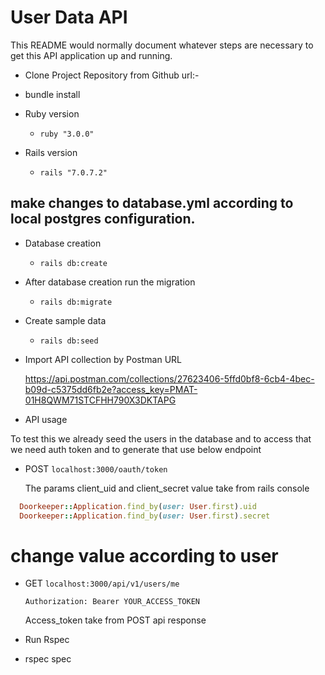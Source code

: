 # User Data API

This README would normally document whatever steps are necessary to get this API
application up and running.


* Clone Project Repository from Github url:- 

- bundle install

* Ruby version
  - ``ruby "3.0.0"``

* Rails version
  - ``rails "7.0.7.2"``

## make changes to database.yml according to local postgres configuration.

* Database creation
  - ``rails db:create``

* After database creation run the migration
  - ``rails db:migrate``

* Create sample data
  - ``rails db:seed``

- Import API collection by Postman URL

  https://api.postman.com/collections/27623406-5ffd0bf8-6cb4-4bec-b09d-c5375dd6fb2e?access_key=PMAT-01H8QWM71STCFHH790X3DKTAPG

* API usage

To test this we already seed the users in the database and to access that we need
auth token and to generate that use below endpoint

- POST `localhost:3000/oauth/token`

  The params client_uid and client_secret value take from rails console

```ruby
  Doorkeeper::Application.find_by(user: User.first).uid
  Doorkeeper::Application.find_by(user: User.first).secret
```
  # change value according to user

- GET `localhost:3000/api/v1/users/me`

  ```Authorization: Bearer YOUR_ACCESS_TOKEN```

  Access_token take from POST api response

* Run Rspec

- rspec spec

